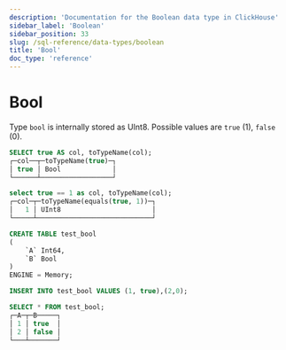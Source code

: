 ```yaml
---
description: 'Documentation for the Boolean data type in ClickHouse'
sidebar_label: 'Boolean'
sidebar_position: 33
slug: /sql-reference/data-types/boolean
title: 'Bool'
doc_type: 'reference'
---
```


# Bool

Type `bool` is internally stored as UInt8. Possible values are `true` (1), `false` (0).

```sql
SELECT true AS col, toTypeName(col);
┌─col──┬─toTypeName(true)─┐
│ true │ Bool             │
└──────┴──────────────────┘

select true == 1 as col, toTypeName(col);
┌─col─┬─toTypeName(equals(true, 1))─┐
│   1 │ UInt8                       │
└─────┴─────────────────────────────┘
```

```sql
CREATE TABLE test_bool
(
    `A` Int64,
    `B` Bool
)
ENGINE = Memory;

INSERT INTO test_bool VALUES (1, true),(2,0);

SELECT * FROM test_bool;
┌─A─┬─B─────┐
│ 1 │ true  │
│ 2 │ false │
└───┴───────┘
```
